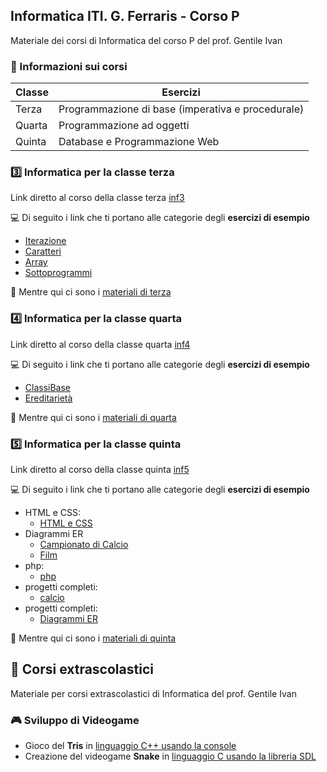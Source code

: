 ## Informatica ITI. G. Ferraris - Corso P
Materiale dei corsi di Informatica del corso P del prof. Gentile Ivan

### :information_desk_person: Informazioni sui corsi

| Classe    | Esercizi |
|--------   |----------|
| Terza     | Programmazione di base (imperativa e procedurale) |
| Quarta    | Programmazione ad oggetti |
| Quinta    | Database e Programmazione Web  |

### :three: Informatica per la classe terza 

Link diretto al corso della classe terza [inf3](https://github.com/prof-gentile-i/inf3/tree/main) 

:computer: Di seguito i link che ti portano alle categorie degli **esercizi di esempio**
- [Iterazione](https://github.com/prof-gentile-i/inf3/tree/main/Iterazione)
- [Caratteri](https://github.com/prof-gentile-i/inf3/tree/main/Caratteri)
- [Array](https://github.com/prof-gentile-i/inf3/tree/main/Array)
- [Sottoprogrammi](https://github.com/prof-gentile-i/inf3/tree/main/Sottoprogrammi/)

:memo: Mentre qui ci sono i [materiali di terza](https://github.com/prof-gentile-i/inf3/tree/main/Materiale) 

### :four: Informatica per la classe quarta

Link diretto al corso della classe quarta [inf4](https://github.com/prof-gentile-i/inf4/tree/main)

:computer: Di seguito i link che ti portano alle categorie degli **esercizi di esempio**
- [ClassiBase](https://github.com/prof-gentile-i/inf4/tree/main/ClassiBase)
- [Ereditarietà](https://github.com/prof-gentile-i/inf4/tree/mina/Ereditarieta)

:memo: Mentre qui ci sono i  [materiali di quarta](https://github.com/prof-gentile-i/inf4/tree/main/Materiali)


### :five: Informatica per la classe quinta

Link diretto al corso della classe quinta [inf5](https://github.com/prof-gentile-i/inf5/tree/main)

:computer: Di seguito i link che ti portano alle categorie degli **esercizi di esempio**
* HTML e CSS:
  - [HTML e CSS](https://github.com/prof-gentile-i/inf5/tree/main/Html%20e%20CSS/)
* Diagrammi ER
  - [Campionato di Calcio](https://github.com/prof-gentile-i/inf5/blob/main/Diagrammi%20ER/CampionatoCalcio.pdf)
  - [Film](https://github.com/prof-gentile-i/inf5/blob/main/Diagrammi%20ER/esercizi/Film.md)
* php:
  - [php](https://github.com/prof-gentile-i/inf5/tree/main/php)
* progetti completi:
  - [calcio](https://github.com/prof-gentile-i/inf5/tree/main/progetti_completi/calcio)
* progetti completi:
  - [Diagrammi ER](https://github.com/prof-gentile-i/inf5/tree/main/Diagrammi%20ER/esercizi)

:memo: Mentre qui ci sono i  [materiali di quinta](https://github.com/prof-gentile-i/inf5/tree/main/materiale)


## :blue_book: Corsi extrascolastici
Materiale per corsi extrascolastici di Informatica del prof. Gentile Ivan

### :video_game: Sviluppo di Videogame
* Gioco del **Tris** in [linguaggio C++ usando la console](https://github.com/prof-gentile-i/extra/tree/main/videogame/tris)
* Creazione del videogame **Snake** in [linguaggio C usando la libreria SDL](https://github.com/prof-gentile-i/extra/tree/main/videogame/sdl_C/Snake)




